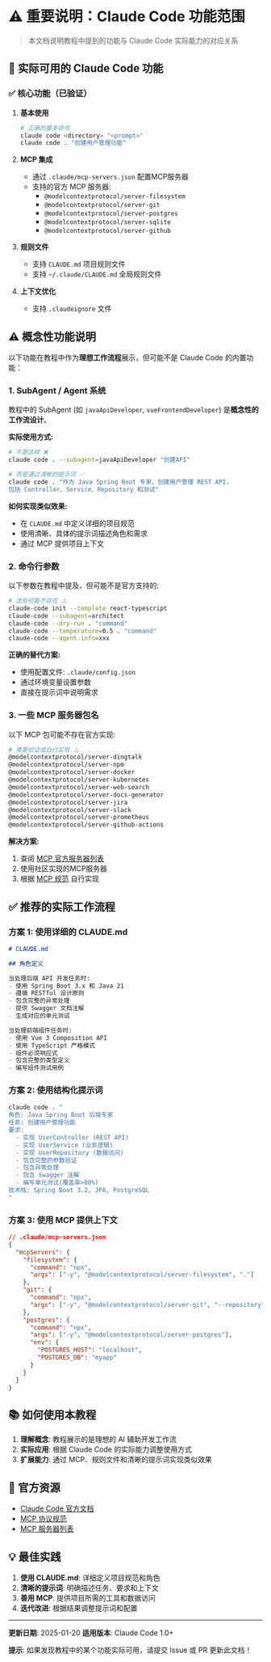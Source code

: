 # ⚠️ 重要说明：Claude Code 功能范围

> 本文档说明教程中提到的功能与 Claude Code 实际能力的对应关系

## 📌 实际可用的 Claude Code 功能

### ✅ 核心功能（已验证）

1. **基本使用**
   ```bash
   # 正确的基本命令
   claude code <directory> "<prompt>"
   claude code . "创建用户管理功能"
   ```

2. **MCP 集成**
   - 通过 `.claude/mcp-servers.json` 配置MCP服务器
   - 支持的官方 MCP 服务器:
     - `@modelcontextprotocol/server-filesystem`
     - `@modelcontextprotocol/server-git`
     - `@modelcontextprotocol/server-postgres`
     - `@modelcontextprotocol/server-sqlite`
     - `@modelcontextprotocol/server-github`

3. **规则文件**
   - 支持 `CLAUDE.md` 项目规则文件
   - 支持 `~/.claude/CLAUDE.md` 全局规则文件

4. **上下文优化**
   - 支持 `.claudeignore` 文件

## ⚠️ 概念性功能说明

以下功能在教程中作为**理想工作流程**展示，但可能不是 Claude Code 的内置功能：

### 1. SubAgent / Agent 系统

教程中的 SubAgent (如 `javaApiDeveloper`, `vueFrontendDeveloper`) 是**概念性的工作流设计**。

**实际使用方式:**
```bash
# 不是这样 ❌
claude code . --subagent=javaApiDeveloper "创建API"

# 而是通过清晰的提示词 ✅
claude code . "作为 Java Spring Boot 专家，创建用户管理 REST API，
包括 Controller、Service、Repository 和测试"
```

**如何实现类似效果:**
- 在 `CLAUDE.md` 中定义详细的项目规范
- 使用清晰、具体的提示词描述角色和需求
- 通过 MCP 提供项目上下文

### 2. 命令行参数

以下参数在教程中提及，但可能不是官方支持的:

```bash
# 这些可能不存在 ⚠️
claude-code init --template react-typescript
claude-code --subagent=architect
claude-code --dry-run . "command"
claude-code --temperature=0.5 . "command"
claude-code --agent-info=xxx
```

**正确的替代方案:**
- 使用配置文件: `.claude/config.json`
- 通过环境变量设置参数
- 直接在提示词中说明需求

### 3. 一些 MCP 服务器包名

以下 MCP 包可能不存在官方实现:

```bash
# 需要验证或自行实现 ⚠️
@modelcontextprotocol/server-dingtalk
@modelcontextprotocol/server-npm
@modelcontextprotocol/server-docker
@modelcontextprotocol/server-kubernetes
@modelcontextprotocol/server-web-search
@modelcontextprotocol/server-docs-generator
@modelcontextprotocol/server-jira
@modelcontextprotocol/server-slack
@modelcontextprotocol/server-prometheus
@modelcontextprotocol/server-github-actions
```

**解决方案:**
1. 查阅 [MCP 官方服务器列表](https://github.com/modelcontextprotocol/servers)
2. 使用社区实现的MCP服务器
3. 根据 [MCP 规范](https://modelcontextprotocol.io) 自行实现

## ✅ 推荐的实际工作流程

### 方案 1: 使用详细的 CLAUDE.md

```markdown
# CLAUDE.md

## 角色定义

当处理后端 API 开发任务时:
- 使用 Spring Boot 3.x 和 Java 21
- 遵循 RESTful 设计原则
- 包含完整的异常处理
- 提供 Swagger 文档注解
- 生成对应的单元测试

当处理前端组件任务时:
- 使用 Vue 3 Composition API
- 使用 TypeScript 严格模式
- 组件必须响应式
- 包含完整的类型定义
- 编写组件测试用例
```

### 方案 2: 使用结构化提示词

```bash
claude code . "
角色: Java Spring Boot 后端专家
任务: 创建用户管理功能
要求:
  - 实现 UserController (REST API)
  - 实现 UserService (业务逻辑)
  - 实现 UserRepository (数据访问)
  - 包含完整的参数验证
  - 包含异常处理
  - 包含 Swagger 注解
  - 编写单元测试(覆盖率>80%)
技术栈: Spring Boot 3.2, JPA, PostgreSQL
"
```

### 方案 3: 使用 MCP 提供上下文

```json
// .claude/mcp-servers.json
{
  "mcpServers": {
    "filesystem": {
      "command": "npx",
      "args": ["-y", "@modelcontextprotocol/server-filesystem", "."]
    },
    "git": {
      "command": "npx",
      "args": ["-y", "@modelcontextprotocol/server-git", "--repository", "."]
    },
    "postgres": {
      "command": "npx",
      "args": ["-y", "@modelcontextprotocol/server-postgres"],
      "env": {
        "POSTGRES_HOST": "localhost",
        "POSTGRES_DB": "myapp"
      }
    }
  }
}
```

## 📚 如何使用本教程

1. **理解概念**: 教程展示的是理想的 AI 辅助开发工作流
2. **实际应用**: 根据 Claude Code 的实际能力调整使用方式
3. **扩展能力**: 通过 MCP、规则文件和清晰的提示词实现类似效果

## 🔗 官方资源

- [Claude Code 官方文档](https://docs.claude.com/en/docs/claude-code)
- [MCP 协议规范](https://modelcontextprotocol.io)
- [MCP 服务器列表](https://github.com/modelcontextprotocol/servers)

## 💡 最佳实践

1. **使用 CLAUDE.md**: 详细定义项目规范和角色
2. **清晰的提示词**: 明确描述任务、要求和上下文
3. **善用 MCP**: 提供项目所需的工具和数据访问
4. **迭代改进**: 根据结果调整提示词和配置

---

**更新日期**: 2025-01-20
**适用版本**: Claude Code 1.0+

**提示**: 如果发现教程中的某个功能实际可用，请提交 Issue 或 PR 更新此文档！
